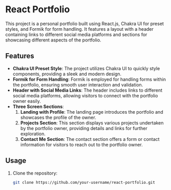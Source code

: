 # React Portfolio

This project is a personal portfolio built using React.js, Chakra UI for preset styles, and Formik for form handling. It features a layout with a header containing links to different social media platforms and sections for showcasing different aspects of the portfolio.

## Features

- **Chakra UI Preset Style**: The project utilizes Chakra UI to quickly style components, providing a sleek and modern design.
- **Formik for Form Handling**: Formik is employed for handling forms within the portfolio, ensuring smooth user interaction and validation.
- **Header with Social Media Links**: The header includes links to different social media platforms, allowing visitors to connect with the portfolio owner easily.
- **Three Screen Sections**:
  1. **Landing with Profile**: The landing page introduces the portfolio and showcases the profile of the owner.
  2. **Projects Section**: This section displays various projects undertaken by the portfolio owner, providing details and links for further exploration.
  3. **Contact Me Section**: The contact section offers a form or contact information for visitors to reach out to the portfolio owner.

## Usage

1. Clone the repository:
   ```bash
   git clone https://github.com/your-username/react-portfolio.git
